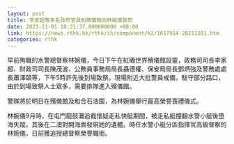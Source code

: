 ```yaml
---
layout: post
title: 李家超等多名政府官員到殯儀館向林婉儀致祭
date: 2021-11-01 18:21:37.000000000 +08:00
link: https://news.rthk.hk/rthk/ch/component/k2/1617914-20211101.htm
categories: rthk
---
```


早前殉職的水警總督察林婉儀，今日下午在紅磡世界殯儀館設靈，政務司司長李家超、財政司司長陳茂波、公務員事務局局長聶德權、保安局局長鄧炳強及警務處處長蕭澤頤等，下午5時許先後到場致祭。現場附近大批警員戒備，駐守部分路口，由於到場致祭人士眾多，需要排隊進入殯儀館。

警隊將於明日在殯儀館及和合石浩園，為林婉儀舉行最高榮譽喪禮儀式。

林婉儀9月時，在屯門龍鼓灘追截懷疑走私快艇期間，被走私艇撞翻水警小艇後墮海失蹤，其後在二澳對開海面發現她的遺體。時任水警小艇分區指揮官高級督察的林婉儀，日前獲追授總督察榮譽職銜。
